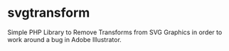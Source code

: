 # svgtransform
Simple PHP Library to Remove Transforms from SVG Graphics in order to work around a bug in Adobe Illustrator. 
